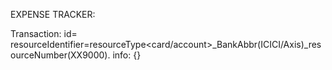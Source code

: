 EXPENSE TRACKER:

Transaction:
id=
resourceIdentifier=resourceType<card/account>\_BankAbbr(ICICI/Axis)\_resourceNumber(XX9000).
info:
{}
